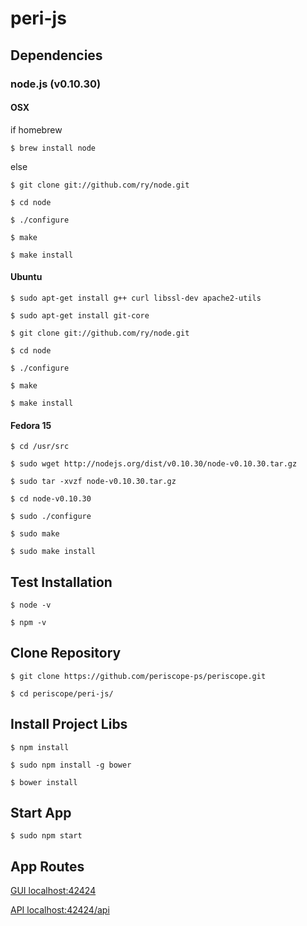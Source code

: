 # peri-js

## Dependencies

### node.js (v0.10.30)

#### OSX

if homebrew

`$ brew install node`

else

`$ git clone git://github.com/ry/node.git`

`$ cd node`

`$ ./configure`

`$ make`

`$ make install`

#### Ubuntu

`$ sudo apt-get install g++ curl libssl-dev apache2-utils`

`$ sudo apt-get install git-core`

`$ git clone git://github.com/ry/node.git`

`$ cd node`

`$ ./configure`

`$ make`

`$ make install`

#### Fedora 15

`$ cd /usr/src`

`$ sudo wget http://nodejs.org/dist/v0.10.30/node-v0.10.30.tar.gz`

`$ sudo tar -xvzf node-v0.10.30.tar.gz`

`$ cd node-v0.10.30`

`$ sudo ./configure`

`$ sudo make`

`$ sudo make install`

## Test Installation

`$ node -v`

`$ npm -v`

## Clone Repository

`$ git clone https://github.com/periscope-ps/periscope.git`

`$ cd periscope/peri-js/`

## Install Project Libs

`$ npm install`

`$ sudo npm install -g bower`

`$ bower install`

## Start App

`$ sudo npm start`

## App Routes

[GUI localhost:42424](http://localhost:42424)

[API localhost:42424/api](http://localhost:42424/api)

